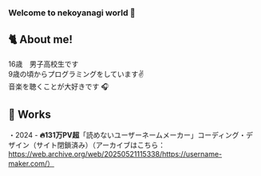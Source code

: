 ### Welcome to nekoyanagi world 💖

## 🐈 About me!
16歳　男子高校生です  
9歳の頃からプログラミングをしています✌️  
音楽を聴くことが大好きです 🎧

## 💼 Works
・2024 - **🔥131万PV超**「読めないユーザーネームメーカー」コーディング・デザイン（サイト閉鎖済み）（アーカイブはこちら：https://web.archive.org/web/20250521115338/https://username-maker.com/）
